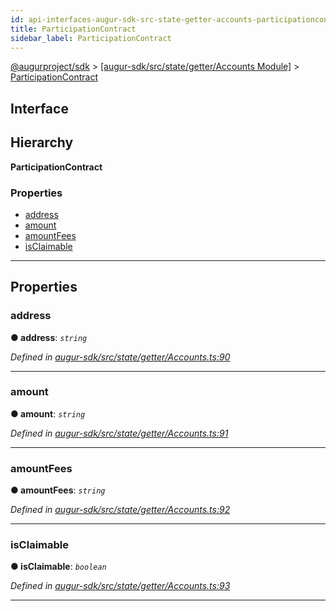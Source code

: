 ```yaml
---
id: api-interfaces-augur-sdk-src-state-getter-accounts-participationcontract
title: ParticipationContract
sidebar_label: ParticipationContract
---
```


[@augurproject/sdk](api-readme.md) > [[augur-sdk/src/state/getter/Accounts Module]](api-modules-augur-sdk-src-state-getter-accounts-module.md) > [ParticipationContract](api-interfaces-augur-sdk-src-state-getter-accounts-participationcontract.md)

## Interface

## Hierarchy

**ParticipationContract**

### Properties

* [address](api-interfaces-augur-sdk-src-state-getter-accounts-participationcontract.md#address)
* [amount](api-interfaces-augur-sdk-src-state-getter-accounts-participationcontract.md#amount)
* [amountFees](api-interfaces-augur-sdk-src-state-getter-accounts-participationcontract.md#amountfees)
* [isClaimable](api-interfaces-augur-sdk-src-state-getter-accounts-participationcontract.md#isclaimable)

---

## Properties

<a id="address"></a>

###  address

**● address**: *`string`*

*Defined in [augur-sdk/src/state/getter/Accounts.ts:90](https://github.com/AugurProject/augur/blob/3727cd4ec9/packages/augur-sdk/src/state/getter/Accounts.ts#L90)*

___
<a id="amount"></a>

###  amount

**● amount**: *`string`*

*Defined in [augur-sdk/src/state/getter/Accounts.ts:91](https://github.com/AugurProject/augur/blob/3727cd4ec9/packages/augur-sdk/src/state/getter/Accounts.ts#L91)*

___
<a id="amountfees"></a>

###  amountFees

**● amountFees**: *`string`*

*Defined in [augur-sdk/src/state/getter/Accounts.ts:92](https://github.com/AugurProject/augur/blob/3727cd4ec9/packages/augur-sdk/src/state/getter/Accounts.ts#L92)*

___
<a id="isclaimable"></a>

###  isClaimable

**● isClaimable**: *`boolean`*

*Defined in [augur-sdk/src/state/getter/Accounts.ts:93](https://github.com/AugurProject/augur/blob/3727cd4ec9/packages/augur-sdk/src/state/getter/Accounts.ts#L93)*

___

